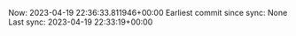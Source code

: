 Now: 2023-04-19 22:36:33.811946+00:00 Earliest commit since sync: None Last sync: 2023-04-19 22:33:19+00:00
